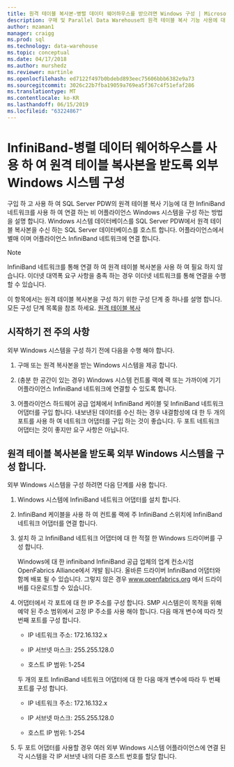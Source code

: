```yaml
---
title: 원격 테이블 복사본-병렬 데이터 웨어하우스를 받으려면 Windows 구성 | Microsoft Docs
description: 구매 및 Parallel Data Warehouse의 원격 테이블 복사 기능 사용에 대 한 InfiniBand 네트워크를 사용 하 여 연결 하는 비 어플라이언스 Windows 시스템을 구성 하는 방법을 설명 합니다. Windows 시스템 데이터베이스를 SQL Server PDW에서 원격 테이블 복사본을 수신 하는 SQL Server 데이터베이스를 호스트 합니다. 어플라이언스에서 별매 이며 어플라이언스 InfiniBand 네트워크에 연결 합니다.
author: mzaman1
manager: craigg
ms.prod: sql
ms.technology: data-warehouse
ms.topic: conceptual
ms.date: 04/17/2018
ms.author: murshedz
ms.reviewer: martinle
ms.openlocfilehash: ed7122f497b0bdebd893eec75606bbb6382e9a73
ms.sourcegitcommit: 3026c22b7fba19059a769ea5f367c4f51efaf286
ms.translationtype: MT
ms.contentlocale: ko-KR
ms.lasthandoff: 06/15/2019
ms.locfileid: "63224867"
---
```

# <a name="configure-an-external-windows-system-to-receive-remote-table-copies-using-infiniband---parallel-data-warehouse"></a>InfiniBand-병렬 데이터 웨어하우스를 사용 하 여 원격 테이블 복사본을 받도록 외부 Windows 시스템 구성
구입 하 고 사용 하 여 SQL Server PDW의 원격 테이블 복사 기능에 대 한 InfiniBand 네트워크를 사용 하 여 연결 하는 비 어플라이언스 Windows 시스템을 구성 하는 방법을 설명 합니다. Windows 시스템 데이터베이스를 SQL Server PDW에서 원격 테이블 복사본을 수신 하는 SQL Server 데이터베이스를 호스트 합니다. 어플라이언스에서 별매 이며 어플라이언스 InfiniBand 네트워크에 연결 합니다.  
  
> [!NOTE]  
> InfiniBand 네트워크를 통해 연결 하 여 원격 테이블 복사본을 사용 하 여 필요 하지 않습니다. 이더넷 대역폭 요구 사항을 충족 하는 경우 이더넷 네트워크를 통해 연결을 수행할 수 있습니다.  
  
이 항목에서는 원격 테이블 복사본을 구성 하기 위한 구성 단계 중 하나를 설명 합니다. 모든 구성 단계 목록을 참조 하세요. [원격 테이블 복사](remote-table-copy.md)  
  
## <a name="before-you-begin"></a>시작하기 전 주의 사항  
외부 Windows 시스템을 구성 하기 전에 다음을 수행 해야 합니다.  
  
1.  구매 또는 원격 복사본을 받는 Windows 시스템을 제공 합니다.  
  
2.  (충분 한 공간이 있는 경우) Windows 시스템 컨트롤 랙에 랙 또는 가까이에 기기 어플라이언스 InfiniBand 네트워크에 연결할 수 있도록 합니다.  
  
3.  어플라이언스 하드웨어 공급 업체에서 InfiniBand 케이블 및 InfiniBand 네트워크 어댑터를 구입 합니다. 내보낸된 데이터를 수신 하는 경우 내결함성에 대 한 두 개의 포트를 사용 하 여 네트워크 어댑터를 구입 하는 것이 좋습니다. 두 포트 네트워크 어댑터는 것이 좋지만 요구 사항은 아닙니다.  
  
## <a name="HowToWindows"></a>원격 테이블 복사본을 받도록 외부 Windows 시스템을 구성 합니다.  
외부 Windows 시스템을 구성 하려면 다음 단계를 사용 합니다.  
  
1.  Windows 시스템에 InfiniBand 네트워크 어댑터를 설치 합니다.  
  
2.  InfiniBand 케이블을 사용 하 여 컨트롤 랙에 주 InfiniBand 스위치에 InfiniBand 네트워크 어댑터를 연결 합니다.  
  
3.  설치 하 고 InfiniBand 네트워크 어댑터에 대 한 적절 한 Windows 드라이버를 구성 합니다.  
  
    Windows에 대 한 infiniband InfiniBand 공급 업체의 업계 컨소시엄 OpenFabrics Alliance에서 개발 됩니다.  올바른 드라이버 InfiniBand 어댑터와 함께 배포 될 수 있습니다. 그렇지 않은 경우 www.openfabrics.org 에서 드라이버를 다운로드할 수 있습니다.  
  
4.  어댑터에서 각 포트에 대 한 IP 주소를 구성 합니다. SMP 시스템은이 목적을 위해 예약 된 주소 범위에서 고정 IP 주소를 사용 해야 합니다. 다음 매개 변수에 따라 첫 번째 포트를 구성 합니다.  
  
    -   IP 네트워크 주소: 172.16.132.x  
  
    -   IP 서브넷 마스크: 255.255.128.0  
  
    -   호스트 IP 범위: 1-254  
  
    두 개의 포트 InfiniBand 네트워크 어댑터에 대 한 다음 매개 변수에 따라 두 번째 포트를 구성 합니다.  
  
    -   IP 네트워크 주소: 172.16.132.x  
  
    -   IP 서브넷 마스크: 255.255.128.0  
  
    -   호스트 IP 범위: 1-254  
  
5.  두 포트 어댑터를 사용할 경우 여러 외부 Windows 시스템 어플라이언스에 연결 된 각 시스템을 각 IP 서브넷 내의 다른 호스트 번호를 할당 합니다.  
  
<!-- MISSING LINKS 
## See Also  
[Common Metadata Query Examples &#40;SQL Server PDW&#41;](../sqlpdw/common-metadata-query-examples-sql-server-pdw.md)  
-->
  
